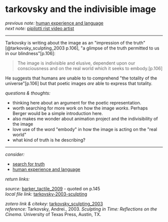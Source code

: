 # tarkovsky and the indivisible image

_previous note:_  [human experience and language](x-devonthink-item://9982574D-C959-4769-A55C-E88899D01D59)     
_next note:_  [pipilotti rist video artist](x-devonthink-item://79E673BE-28E7-43CF-B600-FA67317D48FA)

---

Tarkovsky is writing about the image as an "impression of the truth"[@tarkovsky_sculpting_2003 p.106], "a glimpse of the truth permitted to us in our blindness"[p.106]:

>The image is indivisible and elusive, dependent upon our consciousness and on the real world which it seeks to embody.[p.106]

He suggests that humans are unable to to comprehend "the totality of the universe"[p.106] but that poetic images _are_ able to express that totality. 

_questions & thoughts:_

- thinking here about an argument for the poetic representation.
- worth searching for more work on how the image _works_. Perhaps Berger would be a simple introduction here. 
- also makes me wonder about animation project and the indivisibility of the image 
- love use of the word "embody" in how the image is acting on the "real world"
- what kind of truth is he describing? 

--- 

_consider:_ 

- [search for truth](x-devonthink-item://9B84DF67-9D1A-4597-ABF6-301159A9F964)
- [human experience and language](x-devonthink-item://9982574D-C959-4769-A55C-E88899D01D59)



_return links:_ 



_source:_ [barker_tactile_2009](zotero://select/items/1_AGI2LELH) - quoted on p.145      
_local file link:_ [tarkovsky-2003-sculpting](hook://file/knrl92EAT?p=RHJvcGJveC9iaWJsaW9ncmFwaHkgcGRmcw==&n=tarkovsky-2003-sculpting.pdf)

_zotero link & citekey:_ [tarkovsky_sculpting_2003](zotero://select/items/1_EFT825QF)  
_reference:_ Tarkovsky, Andrei., 2003. _Sculpting in Time: Reflections on the Cinema_. University of Texas Press, Austin, TX.


